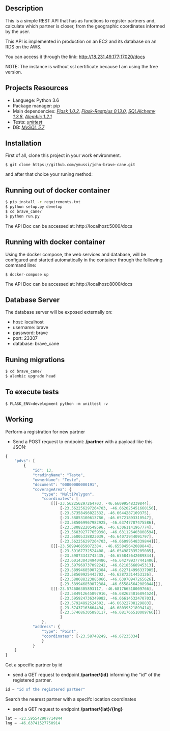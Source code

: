 ## Description

This is a simple REST API that has as functions to register partners and, calculate which partner is closer, from the geographic coordinates informed by the user.

This API is implemented in production on an EC2 and its database on an RDS on the AWS.

You can access it through the link: http://18.231.49.177:17020/docs

NOTE: The instance is without ssl certificate because I am using the free version.

## Projects Resources

- Languege: Python 3.6
- Package manager: pip
- Main dependencies: [_Flask 1.0.2_](https://flask.palletsprojects.com/en/1.1.x/), [_Flask-Restplus 0.13.0_](https://flask-restplus.readthedocs.io/en/stable/), [_SQLAlchemy 1.3.8_](https://docs.sqlalchemy.org/en/13/orm/tutorial.html), [_Alembic 1.2.1_](https://alembic.sqlalchemy.org/en/latest/tutorial.html)
- Tests: [_unittest_](https://docs.python.org/3/library/unittest.html)
- DB: [_MySQL 5.7_](https://dev.mysql.com/doc/refman/5.7/en/)

## Installation

First of all, clone this project in your work environment.

`$ git clone https://github.com/ymussi/john-brave-cane.git`

and after that choice your runing method:

## Running out of docker container

```bash
$ pip install -r requirements.txt
$ python setup.py develop
$ cd brave_cane/
$ python run.py
```

The API Doc can be accessed at: http://localhost:5000/docs

## Running with docker container

Using the docker compose, the web services and database, will be configured and started automatically in the container through the following command line:

`$ docker-compose up`

The API Doc can be accessed at: http://localhost:8000/docs

## Database Server

The database server will be exposed externally on:

- host: localhost
- username: brave
- password: brave
- port: 23307
-   database: brave_cane


## Runing migrations

```bash
$ cd brave_cane/
$ alembic upgrade head
```

## To execute tests

`$ FLASK_ENV=development python -m unittest -v`

## Working

Perform a registration for new partner

- Send a POST request to endpoint: **/partner** with a payload like this JSON:

```javascript
{
    "pdvs": [
        {
            "id": 13,
            "tradingName": "Teste",
            "ownerName": "Teste",
            "document": "00000000000191",
            "coverageArea": {
                "type": "MultiPolygon",
                "coordinates": [
                    [[[-23.562256297264703, -46.66099548339844],
                        [-23.562256297264703, -46.662025451660156],
                        [-23.57358496022532, -46.6644287109375],
                        [-23.58853100613786, -46.65721893310547],
                        [-23.585069967982925, -46.63747787475586],
                        [-23.58082220549596, -46.63061141967774],
                        [-23.568392777659398, -46.631126403808594],
                        [-23.56005338823039, -46.64073944091797],
                        [-23.562256297264703, -46.66099548339844]]],
                    [[[-23.589946859072384, -46.655845642089844],
                        [-23.59167732524408, -46.654987335205085],
                        [-23.59073343743435, -46.655845642089844],
                        [-23.601430434940486, -46.642799377441406],
                        [-23.597969737092242, -46.62185668945313],
                        [-23.589946859072384, -46.622714996337905],
                        [-23.58569925443702, -46.62872314453126],
                        [-23.588688323885066, -46.63970947265626],
                        [-23.589946859072384, -46.655845642089844]]],
                    [[[-23.574686305893117, -46.681766510009766],
                        [-23.584912645897916, -46.682624816894524],
                        [-23.595924736349982, -46.66614532470703],
                        [-23.57924892524502, -46.66322708129883],
                        [-23.57437163664494, -46.68039321899414],
                        [-23.574686305893117, -46.681766510009766]]]
                        ]
                },
            "address": {
                "type": "Point",
                "coordinates": [-23.58748249, -46.67235334]
                }
            }
    ]
}
```

Get a specific partner by id

- send a GET request to endpoint **/partner/{id}** informing the "id" of the registered partner.

```javascript
id = "id of the registered partner"
```

Search the nearest partner with a specifc location coordinates

- send a GET request to endpoint **/partner/{lat}/{lng}**

```javascript
lat = -23.595542907714844
lng = -46.63741527750914
```